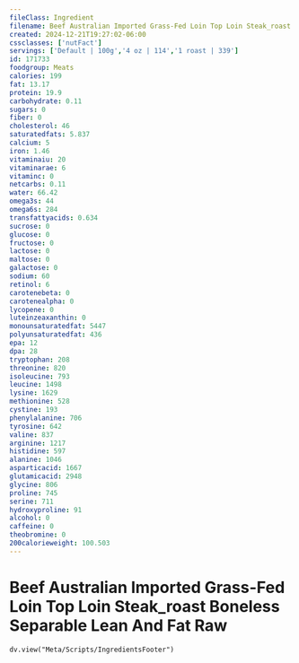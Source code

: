 ```yaml
---
fileClass: Ingredient
filename: Beef Australian Imported Grass-Fed Loin Top Loin Steak_roast Boneless Separable Lean And Fat Raw
created: 2024-12-21T19:27:02-06:00
cssclasses: ['nutFact']
servings: ['Default | 100g','4 oz | 114','1 roast | 339']
id: 171733
foodgroup: Meats
calories: 199
fat: 13.17
protein: 19.9
carbohydrate: 0.11
sugars: 0
fiber: 0
cholesterol: 46
saturatedfats: 5.837
calcium: 5
iron: 1.46
vitaminaiu: 20
vitaminarae: 6
vitaminc: 0
netcarbs: 0.11
water: 66.42
omega3s: 44
omega6s: 284
transfattyacids: 0.634
sucrose: 0
glucose: 0
fructose: 0
lactose: 0
maltose: 0
galactose: 0
sodium: 60
retinol: 6
carotenebeta: 0
carotenealpha: 0
lycopene: 0
luteinzeaxanthin: 0
monounsaturatedfat: 5447
polyunsaturatedfat: 436
epa: 12
dpa: 28
tryptophan: 208
threonine: 820
isoleucine: 793
leucine: 1498
lysine: 1629
methionine: 528
cystine: 193
phenylalanine: 706
tyrosine: 642
valine: 837
arginine: 1217
histidine: 597
alanine: 1046
asparticacid: 1667
glutamicacid: 2948
glycine: 806
proline: 745
serine: 711
hydroxyproline: 91
alcohol: 0
caffeine: 0
theobromine: 0
200calorieweight: 100.503
---
```


# Beef Australian Imported Grass-Fed Loin Top Loin Steak_roast Boneless Separable Lean And Fat Raw

```dataviewjs
dv.view("Meta/Scripts/IngredientsFooter")
```